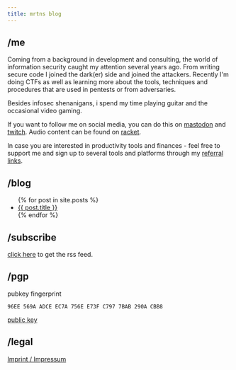 ```yaml
---
title: mrtns blog
---
```

<head>
	<link rel="shortcut icon" type="image/x-icon" href="favicon.ico">
	<link rel="apple-touch-icon" sizes="180x180" href="assets/apple-touch-icon.png">
	<link rel="icon" type="image/png" sizes="32x32" href="assets/favicon-32x32.png">
	<link rel="icon" type="image/png" sizes="16x16" href="assets/favicon-16x16.png">
	<link rel="manifest" href="assets/site.webmanifest">
	<link rel="mask-icon" href="assets/safari-pinned-tab.svg" color="#5bbad5">
	<meta name="msapplication-TileColor" content="#da532c">
	<meta name="theme-color" content="#ffffff">
</head>

## /me

Coming from a background in development and consulting, the world of information security caught my attention several years ago. From writing secure code I joined the dark(er) side and joined the attackers. Recently I'm doing CTFs as well as learning more about the tools, techniques and procedures that are used in pentests or from adversaries. 

Besides infosec shenanigans, i spend my time playing guitar and the occasional video gaming. 

If you want to follow me on social media, you can do this on <a rel="me" href="https://infosec.exchange/@0xmrtn">mastodon</a> and <a href="https://twitch.tv/0xmrtn">twitch</a>. Audio content can be found on <a href="https://racket.com/r00t">racket</a>. 

In case you are interested in productivity tools and finances - feel free to support me and sign up to several tools and platforms through my [referral links](pages/referrals). 

## /blog

<ul>
  {% for post in site.posts %}
    <li>
      <a href="{{ post.url }}">{{ post.title }}</a>
    </li>
  {% endfor %}
</ul>


## /subscribe
[click here](https://blog.mrtnrdl.de/feed) to get the rss feed.


## /pgp

pubkey fingerprint

`96EE 569A ADCE EC7A 756E E73F C797 7BAB 290A CBB8`

[public key](pages/pubkey.asc)

## /legal

[Imprint / Impressum](pages/imprint)
